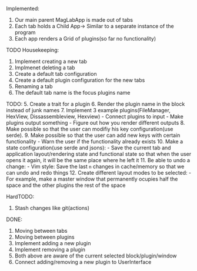 Implemented:
1. Our main parent MagLabApp is made out of tabs
2. Each tab holds a Child App-> Similar to a separate instance of the program
3. Each app renders a Grid of plugins(so far no functionality)

TODO Housekeeping:
1. Implement creating a new tab
2. Implmenet deleting a tab
3. Create a default tab configuration
4. Create a default plugin configuration for the new tabs
5. Renaming a tab
6. The default tab name is the focus plugins name

TODO:
5. Create a trait for a plugin
6. Render the plugin name in the block instead of junk names
7. Implement 3 example plugins(FileManager, HexView, Dissassembleview, Hexview)
    - Connect plugins to input
    - Make plugins output something
    - Figure out how you render different outputs
8. Make possible so that the user can modifiy his key configuration(use serde).
9. Make possible so that the user can add new keys with certain functionality
    - Warn the user if the functionality already exists
10. Make a state configuration(use serde and jsons):
    - Save the current tab and application layout/rendering state and
      functional state so that when the user opens it again, it will be the
        same place where he left it
11. Be able to undo a change:
    - Vim style: Save the last `n` changes in cache/memory so that we can undo
      and redo things
12. Create different layout modes to be selected:
    - For example, make a master window that permanently ocupies half the
        space and the other plugins the rest of the space

HardTODO:
1. Stash changes like git(actions)

DONE:
1. Moving between tabs
2. Moving between plugins
3. Implement adding a new plugin
4. Implement removing a plugin
5. Both above are aware of the current selected block/plugin/window
6. Connect adding/removing a new plugin to UserInterface
